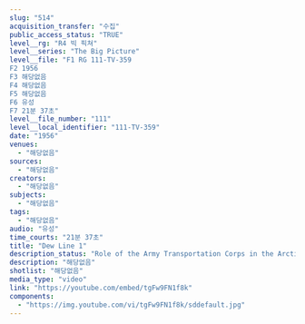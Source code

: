 ```yaml
---
slug: "514"
acquisition_transfer: "수집"
public_access_status: "TRUE"
level__rg: "R4 빅 픽쳐"
level__series: "The Big Picture"
level__file: "F1 RG 111-TV-359
F2 1956
F3 해당없음
F4 해당없음
F5 해당없음
F6 유성
F7 21분 37초"
level__file_number: "111"
level__local_identifier: "111-TV-359"
date: "1956"
venues: 
  - "해당없음"
sources: 
  - "해당없음"
creators: 
  - "해당없음"
subjects: 
  - "해당없음"
tags: 
  - "해당없음"
audio: "유성"
time_courts: "21분 37초"
title: "Dew Line 1"
description_status: "Role of the Army Transportation Corps in the Arctic in carrying supplies and equipment to the far-flung Dew Line outposts."
description: "해당없음"
shotlist: "해당없음"
media_type: "video"
link: "https://youtube.com/embed/tgFw9FN1f8k"
components: 
  - "https://img.youtube.com/vi/tgFw9FN1f8k/sddefault.jpg"
---
```

